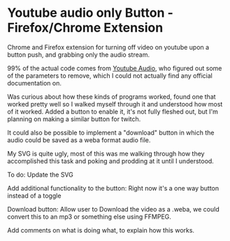 # Youtube audio only Button - Firefox/Chrome Extension

Chrome and Firefox extension for turning off video on youtube upon a button push, and grabbing only the audio stream.

99% of the actual code comes from [Youtube Audio](https://github.com/craftwar/youtube-audio), who figured out some of the parameters to remove, which I could not actually find any official documentation on.

Was curious about how these kinds of programs worked, found one that worked pretty well so I walked myself through it and understood how most of it worked. Added a button to enable it, it's not fully fleshed out, but I'm planning on making a similar button for twitch.

It could also be possible to implement a "download" button in which the audio could be saved as a weba format audio file.

My SVG is quite ugly, most of this was me walking through how they accomplished this task and poking and prodding at it until I understood.

To do: Update the SVG

Add additional functionality to the button: Right now it's a one way button instead of a toggle

Download button: Allow user to Download the video as a .weba, we could convert this to an mp3 or something else using FFMPEG.

Add comments on what is doing what, to explain how this works.
